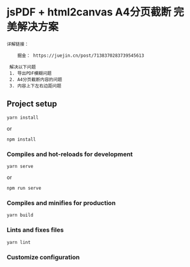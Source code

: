 # jsPDF + html2canvas A4分页截断 完美解决方案

    详解链接：

        掘金： https://juejin.cn/post/7138370283739545613

     解决以下问题
     1. 导出PDF模糊问题
     2. A4分页截断内容的问题
     3. 内容上下左右边距问题
   


## Project setup
```
yarn install 
```
or

```
npm install 
```
### Compiles and hot-reloads for development
```
yarn serve
```
or

```
npm run serve
```
### Compiles and minifies for production
```
yarn build
```

### Lints and fixes files
```
yarn lint
```

### Customize configuration
